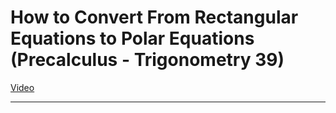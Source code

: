 # How to Convert From Rectangular Equations to Polar Equations (Precalculus - Trigonometry 39)

[Video](https://www.youtube.com/watch?v=blUobGPSMCk)

---
